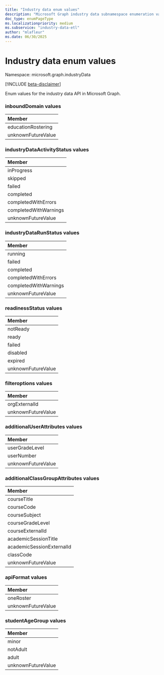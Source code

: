 ```yaml
---
title: "Industry data enum values"
description: "Microsoft Graph industry data subnamespace enumeration values."
doc_type: enumPageType
ms.localizationpriority: medium
ms.subservice: "industry-data-etl"
author: "mlafleur"
ms.date: 06/30/2025
---
```


# Industry data enum values

Namespace: microsoft.graph.industryData

[!INCLUDE [beta-disclaimer](../../includes/beta-disclaimer.md)]

Enum values for the industry data API in Microsoft Graph.

### inboundDomain values

| Member             |
|:-------------------|
| educationRostering |
| unknownFutureValue |

### industryDataActivityStatus values

| Member                |
|:----------------------|
| inProgress            |
| skipped               |
| failed                |
| completed             |
| completedWithErrors   |
| completedWithWarnings |
| unknownFutureValue    |

### industryDataRunStatus values

| Member                |
|:----------------------|
| running               |
| failed                |
| completed             |
| completedWithErrors   |
| completedWithWarnings |
| unknownFutureValue    |

### readinessStatus values

| Member             |
|:-------------------|
| notReady           |
| ready              |
| failed             |
| disabled           |
| expired            |
| unknownFutureValue |

### filteroptions values

| Member             |
|:-------------------|
| orgExternalId      |
| unknownFutureValue |

### additionalUserAttributes values

| Member             |
|:-------------------|
| userGradeLevel     |
| userNumber         |
| unknownFutureValue |

### additionalClassGroupAttributes values

| Member                    |
|:--------------------------|
| courseTitle               |
| courseCode                |
| courseSubject             |
| courseGradeLevel          |
| courseExternalId          |
| academicSessionTitle      |
| academicSessionExternalId |
| classCode                 |
| unknownFutureValue        |

### apiFormat values 

|Member              |
|:-------------------|
| oneRoster          |
| unknownFutureValue |

### studentAgeGroup values

|Member              |
|:-------------------|
| minor              |
| notAdult           |
| adult              |
| unknownFutureValue |

<!--
{
  "type": "#page.annotation",
  "namespace": "microsoft.graph.industryData"
}
-->
